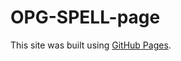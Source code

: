 # OPG-SPELL-page
This site was built using [GitHub Pages]([https://pages.github.com/](https://kwansawanth.github.io/OPG-SPELL-page/)).
